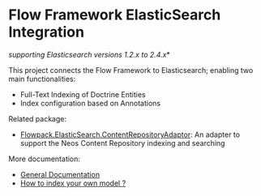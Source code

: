 # Flow Framework ElasticSearch Integration

*supporting Elasticsearch versions 1.2.x to 2.4.x**

This project connects the Flow Framework to Elasticsearch; enabling two main functionalities:

* Full-Text Indexing of Doctrine Entities
* Index configuration based on Annotations

Related package:

* [Flowpack.ElasticSearch.ContentRepositoryAdaptor](https://github.com/Flowpack/Flowpack.ElasticSearch.ContentRepositoryAdaptor): An adapter to support the Neos Content Repository 
indexing and searching

More documentation:

* [General Documentation](Documentation/Index.rst)
* [How to index your own model ?](Documentation/Indexer.rst)
